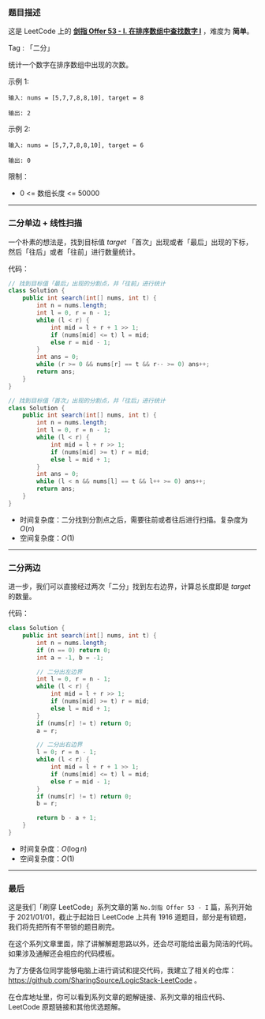 ### 题目描述

这是 LeetCode 上的 **[剑指 Offer 53 - I. 在排序数组中查找数字 I](https://leetcode-cn.com/problems/zai-pai-xu-shu-zu-zhong-cha-zhao-shu-zi-lcof/solution/gong-shui-san-xie-liang-chong-er-fen-ton-3epx/)** ，难度为 **简单**。

Tag : 「二分」



统计一个数字在排序数组中出现的次数。

示例 1:
```
输入: nums = [5,7,7,8,8,10], target = 8

输出: 2
```
示例 2:
```
输入: nums = [5,7,7,8,8,10], target = 6

输出: 0
```

限制：
* 0 <= 数组长度 <= 50000

---

### 二分单边 + 线性扫描

一个朴素的想法是，找到目标值 $target$ 「首次」出现或者「最后」出现的下标，然后「往后」或者「往前」进行数量统计。

代码：
```Java
// 找到目标值「最后」出现的分割点，并「往前」进行统计
class Solution {
    public int search(int[] nums, int t) {
        int n = nums.length;
        int l = 0, r = n - 1;
        while (l < r) {
            int mid = l + r + 1 >> 1;
            if (nums[mid] <= t) l = mid;
            else r = mid - 1;
        }
        int ans = 0;
        while (r >= 0 && nums[r] == t && r-- >= 0) ans++;
        return ans;
    }
}
```
```Java
// 找到目标值「首次」出现的分割点，并「往后」进行统计
class Solution {
    public int search(int[] nums, int t) {
        int n = nums.length;
        int l = 0, r = n - 1;
        while (l < r) {
            int mid = l + r >> 1;
            if (nums[mid] >= t) r = mid;
            else l = mid + 1;
        }
        int ans = 0;
        while (l < n && nums[l] == t && l++ >= 0) ans++;
        return ans;
    }
}
```
* 时间复杂度：二分找到分割点之后，需要往前或者往后进行扫描。复杂度为 $O(n)$
* 空间复杂度：$O(1)$

---

### 二分两边

进一步，我们可以直接经过两次「二分」找到左右边界，计算总长度即是 $target$ 的数量。

代码：
```Java
class Solution {
    public int search(int[] nums, int t) {
        int n = nums.length;
        if (n == 0) return 0;
        int a = -1, b = -1;

        // 二分出左边界
        int l = 0, r = n - 1;
        while (l < r) {
            int mid = l + r >> 1;
            if (nums[mid] >= t) r = mid;
            else l = mid + 1;
        }
        if (nums[r] != t) return 0;
        a = r;

        // 二分出右边界
        l = 0; r = n - 1;
        while (l < r) {
            int mid = l + r + 1 >> 1;
            if (nums[mid] <= t) l = mid;
            else r = mid - 1;
        }
        if (nums[r] != t) return 0;
        b = r;

        return b - a + 1;
    }
}
```
* 时间复杂度：$O(\log{n})$
* 空间复杂度：$O(1)$

---

### 最后

这是我们「刷穿 LeetCode」系列文章的第 `No.剑指 Offer 53 - I` 篇，系列开始于 2021/01/01，截止于起始日 LeetCode 上共有 1916 道题目，部分是有锁题，我们将先把所有不带锁的题目刷完。

在这个系列文章里面，除了讲解解题思路以外，还会尽可能给出最为简洁的代码。如果涉及通解还会相应的代码模板。

为了方便各位同学能够电脑上进行调试和提交代码，我建立了相关的仓库：https://github.com/SharingSource/LogicStack-LeetCode 。

在仓库地址里，你可以看到系列文章的题解链接、系列文章的相应代码、LeetCode 原题链接和其他优选题解。

